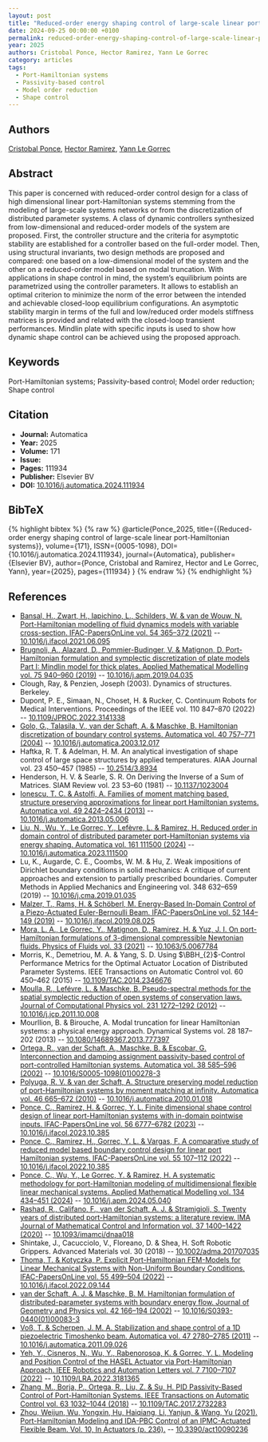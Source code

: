 ```yaml
---
layout: post
title: "Reduced-order energy shaping control of large-scale linear port-Hamiltonian systems"
date: 2024-09-25 00:00:00 +0100
permalink: reduced-order-energy-shaping-control-of-large-scale-linear-port-hamiltonian-systems
year: 2025
authors: Cristobal Ponce, Hector Ramirez, Yann Le Gorrec
category: articles
tags:
  - Port-Hamiltonian systems
  - Passivity-based control
  - Model order reduction
  - Shape control
---
```

 
## Authors
[Cristobal Ponce](authors/cristobal-ponce), [Hector Ramirez](authors/hector-ramirez), [Yann Le Gorrec](authors/yann-le-gorrec)
 
## Abstract
This paper is concerned with reduced-order control design for a class of high dimensional linear port-Hamiltonian systems stemming from the modeling of large-scale systems networks or from the discretization of distributed parameter systems. A class of dynamic controllers synthesized from low-dimensional and reduced-order models of the system are proposed. First, the controller structure and the criteria for asymptotic stability are established for a controller based on the full-order model. Then, using structural invariants, two design methods are proposed and compared: one based on a low-dimensional model of the system and the other on a reduced-order model based on modal truncation. With applications in shape control in mind, the system’s equilibrium points are parametrized using the controller parameters. It allows to establish an optimal criterion to minimize the norm of the error between the intended and achievable closed-loop equilibrium configurations. An asymptotic stability margin in terms of the full and low/reduced order models stiffness matrices is provided and related with the closed-loop transient performances. Mindlin plate with specific inputs is used to show how dynamic shape control can be achieved using the proposed approach.
 
## Keywords
Port-Hamiltonian systems; Passivity-based control; Model order reduction; Shape control
 
## Citation
- **Journal:** Automatica
- **Year:** 2025
- **Volume:** 171
- **Issue:** 
- **Pages:** 111934
- **Publisher:** Elsevier BV
- **DOI:** [10.1016/j.automatica.2024.111934](https://doi.org/10.1016/j.automatica.2024.111934)
 
## BibTeX
{% highlight bibtex %}
{% raw %}
@article{Ponce_2025,
  title={{Reduced-order energy shaping control of large-scale linear port-Hamiltonian systems}},
  volume={171},
  ISSN={0005-1098},
  DOI={10.1016/j.automatica.2024.111934},
  journal={Automatica},
  publisher={Elsevier BV},
  author={Ponce, Cristobal and Ramirez, Hector and Le Gorrec, Yann},
  year={2025},
  pages={111934}
}
{% endraw %}
{% endhighlight %}
 
## References
- [Bansal, H., Zwart, H., Iapichino, L., Schilders, W. & van de Wouw, N. Port-Hamiltonian modelling of fluid dynamics models with variable cross-section. IFAC-PapersOnLine vol. 54 365–372 (2021)](port-hamiltonian-modelling-of-fluid-dynamics-models-with-variable-cross-section) -- [10.1016/j.ifacol.2021.06.095](https://doi.org/10.1016/j.ifacol.2021.06.095)
- [Brugnoli, A., Alazard, D., Pommier-Budinger, V. & Matignon, D. Port-Hamiltonian formulation and symplectic discretization of plate models Part I: Mindlin model for thick plates. Applied Mathematical Modelling vol. 75 940–960 (2019)](port-hamiltonian-formulation-and-symplectic-discretization-of-plate-models-part-i-mindlin-model-for-thick-plates) -- [10.1016/j.apm.2019.04.035](https://doi.org/10.1016/j.apm.2019.04.035)
- Clough, Ray, & Penzien, Joseph (2003). Dynamics of structures. Berkeley.
- Dupont, P. E., Simaan, N., Choset, H. & Rucker, C. Continuum Robots for Medical Interventions. Proceedings of the IEEE vol. 110 847–870 (2022) -- [10.1109/JPROC.2022.3141338](https://doi.org/10.1109/JPROC.2022.3141338)
- [Golo, G., Talasila, V., van der Schaft, A. & Maschke, B. Hamiltonian discretization of boundary control systems. Automatica vol. 40 757–771 (2004)](hamiltonian-discretization-of-boundary-control-systems) -- [10.1016/j.automatica.2003.12.017](https://doi.org/10.1016/j.automatica.2003.12.017)
- Haftka, R. T. & Adelman, H. M. An analytical investigation of shape control of large space structures by applied temperatures. AIAA Journal vol. 23 450–457 (1985) -- [10.2514/3.8934](https://doi.org/10.2514/3.8934)
- Henderson, H. V. & Searle, S. R. On Deriving the Inverse of a Sum of Matrices. SIAM Review vol. 23 53–60 (1981) -- [10.1137/1023004](https://doi.org/10.1137/1023004)
- [Ionescu, T. C. & Astolfi, A. Families of moment matching based, structure preserving approximations for linear port Hamiltonian systems. Automatica vol. 49 2424–2434 (2013)](families-of-moment-matching-based-structure-preserving-approximations-for-linear-port-hamiltonian-systems) -- [10.1016/j.automatica.2013.05.006](https://doi.org/10.1016/j.automatica.2013.05.006)
- [Liu, N., Wu, Y., Le Gorrec, Y., Lefèvre, L. & Ramirez, H. Reduced order in domain control of distributed parameter port-Hamiltonian systems via energy shaping. Automatica vol. 161 111500 (2024)](reduced-order-in-domain-control-of-distributed-parameter-port-hamiltonian-systems-via-energy-shaping) -- [10.1016/j.automatica.2023.111500](https://doi.org/10.1016/j.automatica.2023.111500)
- Lu, K., Augarde, C. E., Coombs, W. M. & Hu, Z. Weak impositions of Dirichlet boundary conditions in solid mechanics: A critique of current approaches and extension to partially prescribed boundaries. Computer Methods in Applied Mechanics and Engineering vol. 348 632–659 (2019) -- [10.1016/j.cma.2019.01.035](https://doi.org/10.1016/j.cma.2019.01.035)
- [Malzer, T., Rams, H. & Schöberl, M. Energy-Based In-Domain Control of a Piezo-Actuated Euler-Bernoulli Beam. IFAC-PapersOnLine vol. 52 144–149 (2019)](energy-based-in-domain-control-of-a-piezo-actuated-euler-bernoulli-beam) -- [10.1016/j.ifacol.2019.08.025](https://doi.org/10.1016/j.ifacol.2019.08.025)
- [Mora, L. A., Le Gorrec, Y., Matignon, D., Ramirez, H. & Yuz, J. I. On port-Hamiltonian formulations of 3-dimensional compressible Newtonian fluids. Physics of Fluids vol. 33 (2021)](on-port-hamiltonian-formulations-of-3-dimensional-compressible-newtonian-fluids) -- [10.1063/5.0067784](https://doi.org/10.1063/5.0067784)
- Morris, K., Demetriou, M. A. & Yang, S. D. Using $\BBH_{2}$-Control Performance Metrics for the Optimal Actuator Location of Distributed Parameter Systems. IEEE Transactions on Automatic Control vol. 60 450–462 (2015) -- [10.1109/TAC.2014.2346676](https://doi.org/10.1109/TAC.2014.2346676)
- [Moulla, R., Lefévre, L. & Maschke, B. Pseudo-spectral methods for the spatial symplectic reduction of open systems of conservation laws. Journal of Computational Physics vol. 231 1272–1292 (2012)](pseudo-spectral-methods-for-the-spatial-symplectic-reduction-of-open-systems-of-conservation-laws) -- [10.1016/j.jcp.2011.10.008](https://doi.org/10.1016/j.jcp.2011.10.008)
- Mourllion, B. & Birouche, A. Modal truncation for linear Hamiltonian systems: a physical energy approach. Dynamical Systems vol. 28 187–202 (2013) -- [10.1080/14689367.2013.777397](https://doi.org/10.1080/14689367.2013.777397)
- [Ortega, R., van der Schaft, A., Maschke, B. & Escobar, G. Interconnection and damping assignment passivity-based control of port-controlled Hamiltonian systems. Automatica vol. 38 585–596 (2002)](interconnection-and-damping-assignment-passivity-based-control-of-port-controlled-hamiltonian-systems) -- [10.1016/S0005-1098(01)00278-3](https://doi.org/10.1016/S0005-1098(01)00278-3)
- [Polyuga, R. V. & van der Schaft, A. Structure preserving model reduction of port-Hamiltonian systems by moment matching at infinity. Automatica vol. 46 665–672 (2010)](structure-preserving-model-reduction-of-port-hamiltonian-systems-by-moment-matching-at-infinity) -- [10.1016/j.automatica.2010.01.018](https://doi.org/10.1016/j.automatica.2010.01.018)
- [Ponce, C., Ramirez, H. & Gorrec, Y. L. Finite dimensional shape control design of linear port-Hamiltonian systems with in-domain pointwise inputs. IFAC-PapersOnLine vol. 56 6777–6782 (2023)](finite-dimensional-shape-control-design-of-linear-port-hamiltonian-systems-with-in-domain-pointwise-inputs) -- [10.1016/j.ifacol.2023.10.385](https://doi.org/10.1016/j.ifacol.2023.10.385)
- [Ponce, C., Ramirez, H., Gorrec, Y. L. & Vargas, F. A comparative study of reduced model based boundary control design for linear port Hamiltonian systems. IFAC-PapersOnLine vol. 55 107–112 (2022)](a-comparative-study-of-reduced-model-based-boundary-control-design-for-linear-port-hamiltonian-systems) -- [10.1016/j.ifacol.2022.10.385](https://doi.org/10.1016/j.ifacol.2022.10.385)
- [Ponce, C., Wu, Y., Le Gorrec, Y. & Ramirez, H. A systematic methodology for port-Hamiltonian modeling of multidimensional flexible linear mechanical systems. Applied Mathematical Modelling vol. 134 434–451 (2024)](a-systematic-methodology-for-port-hamiltonian-modeling-of-multidimensional-flexible-linear-mechanical-systems) -- [10.1016/j.apm.2024.05.040](https://doi.org/10.1016/j.apm.2024.05.040)
- [Rashad, R., Califano, F., van der Schaft, A. J. & Stramigioli, S. Twenty years of distributed port-Hamiltonian systems: a literature review. IMA Journal of Mathematical Control and Information vol. 37 1400–1422 (2020)](twenty-years-of-distributed-port-hamiltonian-systems-a-literature-review) -- [10.1093/imamci/dnaa018](https://doi.org/10.1093/imamci/dnaa018)
- Shintake, J., Cacucciolo, V., Floreano, D. & Shea, H. Soft Robotic Grippers. Advanced Materials vol. 30 (2018) -- [10.1002/adma.201707035](https://doi.org/10.1002/adma.201707035)
- [Thoma, T. & Kotyczka, P. Explicit Port-Hamiltonian FEM-Models for Linear Mechanical Systems with Non-Uniform Boundary Conditions. IFAC-PapersOnLine vol. 55 499–504 (2022)](explicit-port-hamiltonian-fem-models-for-linear-mechanical-systems-with-non-uniform-boundary-conditions) -- [10.1016/j.ifacol.2022.09.144](https://doi.org/10.1016/j.ifacol.2022.09.144)
- [van der Schaft, A. J. & Maschke, B. M. Hamiltonian formulation of distributed-parameter systems with boundary energy flow. Journal of Geometry and Physics vol. 42 166–194 (2002)](hamiltonian-formulation-of-distributed-parameter-systems-with-boundary-energy-flow) -- [10.1016/S0393-0440(01)00083-3](https://doi.org/10.1016/S0393-0440(01)00083-3)
- [Voß, T. & Scherpen, J. M. A. Stabilization and shape control of a 1D piezoelectric Timoshenko beam. Automatica vol. 47 2780–2785 (2011)](stabilization-and-shape-control-of-a-1d-piezoelectric-timoshenko-beam) -- [10.1016/j.automatica.2011.09.026](https://doi.org/10.1016/j.automatica.2011.09.026)
- [Yeh, Y., Cisneros, N., Wu, Y., Rabenorosoa, K. & Gorrec, Y. L. Modeling and Position Control of the HASEL Actuator via Port-Hamiltonian Approach. IEEE Robotics and Automation Letters vol. 7 7100–7107 (2022)](modeling-and-position-control-of-the-hasel-actuator-via-port-hamiltonian-approach) -- [10.1109/LRA.2022.3181365](https://doi.org/10.1109/LRA.2022.3181365)
- [Zhang, M., Borja, P., Ortega, R., Liu, Z. & Su, H. PID Passivity-Based Control of Port-Hamiltonian Systems. IEEE Transactions on Automatic Control vol. 63 1032–1044 (2018)](pid-passivity-based-control-of-port-hamiltonian-systems) -- [10.1109/TAC.2017.2732283](https://doi.org/10.1109/TAC.2017.2732283)
- [Zhou, Weijun, Wu, Yongxin, Hu, Haiqiang, Li, Yanjun, & Wang, Yu (2021). Port-Hamiltonian Modeling and IDA-PBC Control of an IPMC-Actuated Flexible Beam. Vol. 10, In Actuators (p. 236).](port-hamiltonian-modeling-and-ida-pbc-control-of-an-ipmc-actuated-flexible-beam) -- [10.3390/act10090236](https://doi.org/10.3390/act10090236)

